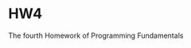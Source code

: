 # HW4

<!--
#field
Learning

#groups
Sapienza

#languages
Python

#frames and libs

-->

The fourth Homework of Programming Fundamentals
